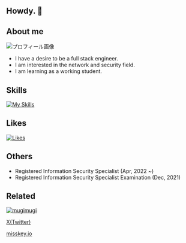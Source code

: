## Howdy. 👋

## About me

![プロフィール画像](https://www.urouro.info/wp-content/uploads/2022/01/Lonhi9lf_400x400.jpg
 "山草")

 * I have a desire to be a full stack engineer.
 * I am interested in the network and security field.
 * I am learning as a working student.

## Skills

[![My Skills](https://skillicons.dev/icons?i=js,html,css,c,perl,php,wordpress,docker,py,fastapi,selenium,laravel,latex,postgres,nginx,swift)](https://skillicons.dev)

## Likes

[![Likes](https://skillicons.dev/icons?i=bsd,emacs,vscode,git,kali,ubuntu,misskey,md)](https://skillicons.dev)

## Others

 * Registered Information Security Specialist (Apr, 2022 ~)
 * Registered Information Security Specialist Examination (Dec, 2021)

## Related

[![mugimugi](https://mugimugi.jp/images/mugimugi.jpg)](https://mugimugi.jp/)


[X(Twitter)](https://x.com/yamakusa1135)

[misskey.io](https://misskey.io/@yamakusa1135)

<!--
**Yamakusa1135/Yamakusa1135** is a ✨ _special_ ✨ repository because its `README.md` (this file) appears on your GitHub profile.

Here are some ideas to get you started:

- 🔭 I’m currently working on ...
- 🌱 I’m currently learning ...
- 👯 I’m looking to collaborate on ...
- 🤔 I’m looking for help with ...
- 💬 Ask me about ...
- 📫 How to reach me: ...
- 😄 Pronouns: ...
- ⚡ Fun fact: ...
-->
